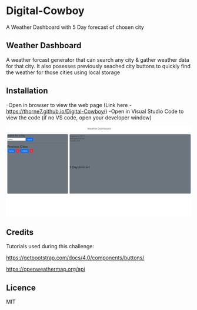 # Digital-Cowboy
A Weather Dashboard with 5 Day forecast of chosen city 

## Weather Dashboard 
A weather forcast generator that can search any city & gather weather data for that city. It also posesses previously seached city buttons to quickly find the weather for those cities  using local storage

## Installation 

-Open in browser to view the web page (Link here - https://thorne7.github.io/Digital-Cowboy/) 
-Open in Visual Studio Code to view the code (if no VS code, open your developer window)

![Alt text](assets/images/weatherdashboard.png)

## Credits

Tutorials used during this challenge:

https://getbootstrap.com/docs/4.0/components/buttons/

https://openweathermap.org/api

## Licence 

MIT
